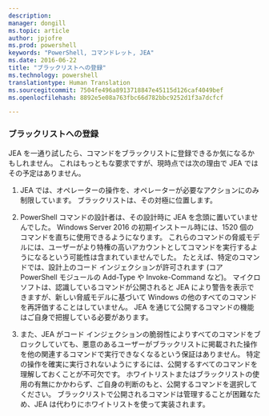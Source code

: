 ```yaml
---
description: 
manager: dongill
ms.topic: article
author: jpjofre
ms.prod: powershell
keywords: "PowerShell, コマンドレット, JEA"
ms.date: 2016-06-22
title: "ブラックリストへの登録"
ms.technology: powershell
translationtype: Human Translation
ms.sourcegitcommit: 7504fe496a8913718847e45115d126caf4049bef
ms.openlocfilehash: 8892e5e08a763fbc66d782bbc9252d1f3a7dcfcf

---
```


### ブラックリストへの登録
JEA を一通り試したら、コマンドをブラックリストに登録できるか気になるかもしれません。
これはもっともな要求ですが、現時点では次の理由で JEA ではその予定はありません。

1.  JEA では、オペレーターの操作を、オペレーターが必要なアクションにのみ制限しています。
ブラックリストは、その対極に位置します。

2.  PowerShell コマンドの設計者は、その設計時に JEA を念頭に置いていませんでした。
Windows Server 2016 の初期インストール時には、1520 個のコマンドを直ちに使用できるようになります。
これらのコマンドの脅威モデルには、ユーザーがより特権の高いアカウントとしてコマンドを実行するようになるという可能性は含まれていませんでした。
たとえば、特定のコマンドでは、設計上のコード インジェクションが許可されます (コア PowerShell モジュールの Add-Type や Invoke-Command など)。
マイクロソフトは、認識しているコマンドが公開されると JEA により警告を表示できますが、新しい脅威モデルに基づいて Windows の他のすべてのコマンドを再評価することはしていません。
JEA を通じて公開するコマンドの機能はご自身で把握している必要があります。  

3.  また、JEA がコード インジェクションの脆弱性によりすべてのコマンドをブロックしていても、悪意のあるユーザーがブラックリストに掲載された操作を他の関連するコマンドで実行できなくなるという保証はありません。
特定の操作を確実に実行されないようにするには、公開するすべてのコマンドを理解しておくことが不可欠です。
ホワイトリストまたはブラックリストの使用の有無にかかわらず、ご自身の判断のもと、公開するコマンドを選択してください。
ブラックリストで公開されるコマンドは管理することが困難なため、JEA は代わりにホワイトリストを使って実装されます。




<!--HONumber=Aug16_HO3-->


